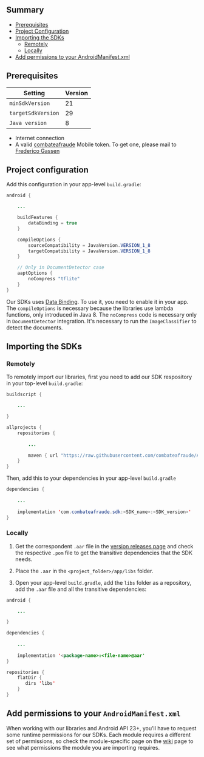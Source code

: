 ## Summary

* [Prerequisites](#prerequisites)
* [Project Configuration](#project-configuration)
* [Importing the SDKs](#importing-the-sdks)
    * [Remotely](#remotely)
    * [Locally](#locally)
* [Add permissions to your AndroidManifest.xml](#add-permissions-to-your-androidmanifestxml)

## Prerequisites

| Setting            | Version |
|--------------------|---------|
| `minSdkVersion`    | 21      |
| `targetSdkVersion` | 29      |
| `Java version`     | 8       |

* Internet connection
* A valid [combateafraude](https://combateafraude.com) Mobile token. To get one, please mail to [Frederico Gassen](mailto:frederico.gassen@combateafraude.com)

## Project configuration

Add this configuration in your app-level `build.gradle`:

``` java
android {

    ...

    buildFeatures {
        dataBinding = true
    }

    compileOptions {
        sourceCompatibility = JavaVersion.VERSION_1_8
        targetCompatibility = JavaVersion.VERSION_1_8
    }

    // Only in DocumentDetector case
    aaptOptions {
        noCompress "tflite"
    }
}
```

Our SDKs uses [Data Binding](https://developer.android.com/topic/libraries/data-binding). To use it, you need to enable it in your app. The `compileOptions` is necessary because the libraries use lambda functions, only introduced in Java 8. The `noCompress` code is necessary only in `DocumentDetector` integration. It's necessary to run the `ImageClassifier` to detect the documents.

## Importing the SDKs

### Remotely

To remotely import our libraries, first you need to add our SDK respository in your top-level `build.gradle`:

``` java
buildscript {

    ...

}

allprojects {
    repositories {
        
        ...

        maven { url "https://raw.githubusercontent.com/combateafraude/Android/releases" }
    }
}
```

Then, add this to your dependencies in your app-level `build.gradle`

``` java
dependencies {
    
    ...
    
    implementation 'com.combateafraude.sdk:<SDK_name>:<SDK_version>'
}
```

### Locally

1. Get the correspondent `.aar` file in the [version releases page](https://github.com/combateafraude/Android/tree/android-releases/com/combateafraude/sdk) and check the respective `.pom` file to get the transitive dependencies that the SDK needs.

2. Place the `.aar` in the `<project_folder>/app/libs` folder.

3. Open your app-level `build.gradle`, add the `libs` folder as a repository, add the `.aar` file and all the transitive dependencies:

``` java
android {

    ...

}

dependencies {
    
    ...
    
    implementation '<package-name>:<file-name>@aar'
}

repositories {
    flatDir {
       dirs 'libs'
    }
}
```

## Add permissions to your `AndroidManifest.xml`

When working with our libraries and Android API 23+, you'll have to request some runtime permissions for our SDKs. Each module requires a different set of permissions, so check the module-specific page on the [wiki](.) page to see what permissions the module you are importing requires.